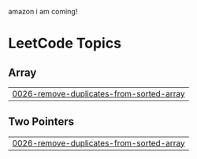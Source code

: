 amazon i am coming!

<!---LeetCode Topics Start-->
# LeetCode Topics
## Array
|  |
| ------- |
| [0026-remove-duplicates-from-sorted-array](https://github.com/prthm004/dsa_problems/tree/master/0026-remove-duplicates-from-sorted-array) |
## Two Pointers
|  |
| ------- |
| [0026-remove-duplicates-from-sorted-array](https://github.com/prthm004/dsa_problems/tree/master/0026-remove-duplicates-from-sorted-array) |
<!---LeetCode Topics End-->